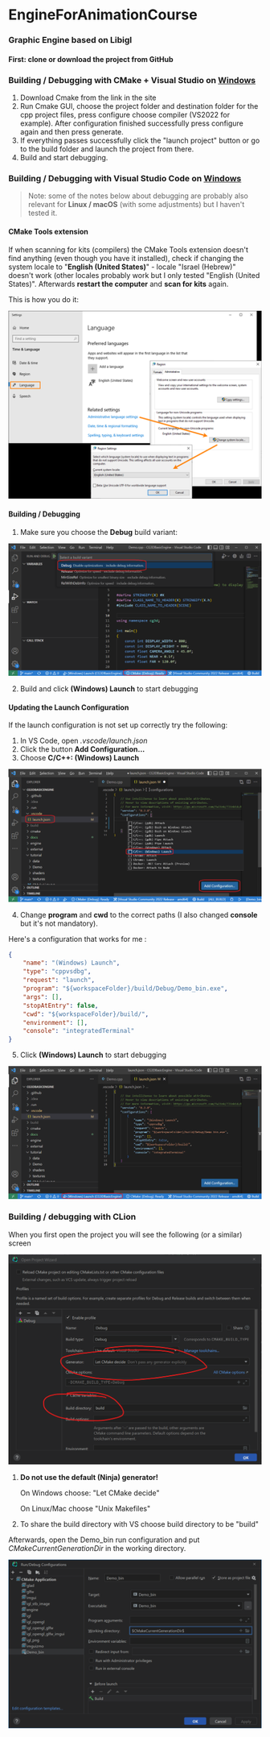 # EngineForAnimationCourse

### Graphic Engine based on Libigl



#### First: clone or download the project from GitHub



### Building / Debugging with CMake + Visual Studio on <u>Windows</u>

1. Download Cmake from the link in the site
2. Run Cmake GUI, choose the project folder and destination folder for the cpp project files, press configure choose compiler (VS2022 for example). After configuration finished successfully press configure again and then press generate. 
3. If everything passes successfully click the "launch project" button or go to the build folder and launch the project from there. 
4. Build and start debugging.



### Building / Debugging with Visual Studio Code on <u>Windows</u>

> Note: some of the notes below about debugging are probably also relevant for **Linux / macOS** (with some adjustments) but I haven't tested it.



#### CMake Tools extension

If when scanning for kits (compilers) the CMake Tools extension doesn't find anything (even though you have it installed), check if changing the system locale to "**English (United States)**" - locale "Israel (Hebrew)" doesn't work (other locales probably work but I only tested "English (United States)". Afterwards **restart the computer** and **scan for kits** again.

This is how you do it:

<img src="docs/windows_change_system_locale.png" alt="How to change system locale screenshot" style="zoom:80%;" />



#### Building / Debugging

1. Make sure you choose the **Debug** build variant:

![VS Code how to choose build variant screenshot](docs/vsc_build_variant_debug.png)

2. Build and click **(Windows) Launch** to start debugging



#### Updating the Launch Configuration

If the launch configuration is not set up correctly try the following:

1. In VS Code, open *.vscode/launch.json*
2. Click the button **Add Configuration...**
3. Choose **C/C++: (Windows) Launch**

![VS Code how to add debug configuration screenshot](docs/vsc_add_configuration.png)

4. Change **program** and **cwd** to the correct paths (I also changed **console** but it's not mandatory).



Here's a configuration that works for me :

```json
{
    "name": "(Windows) Launch",
    "type": "cppvsdbg",
    "request": "launch",
    "program": "${workspaceFolder}/build/Debug/Demo_bin.exe",
    "args": [],
    "stopAtEntry": false,
    "cwd": "${workspaceFolder}/build/",
    "environment": [],
    "console": "integratedTerminal"
}
```



5. Click **(Windows) Launch** to start debugging

![CLion start debugging screenshot](docs/vsc_start_debugging.png)



### Building / debugging with CLion



When you first open the project you will see the following (or a similar) screen

<img src="docs/clion_open_project_wizard.png" alt="CLion project wizard options screenshot" style="zoom: 67%;" />

1. **Do not use the default (Ninja) generator!**

   On Windows choose: "Let CMake decide"

   On Linux/Mac choose "Unix Makefiles"


2. To share the build directory with VS choose build directory to be "build"



Afterwards, open the Demo_bin run configuration and put $CMakeCurrentGenerationDir$ in the working directory.

<img src="docs/clion_debug_configuration.png" alt="CLion run configuration working directory screenshot" style="zoom:67%;" />
